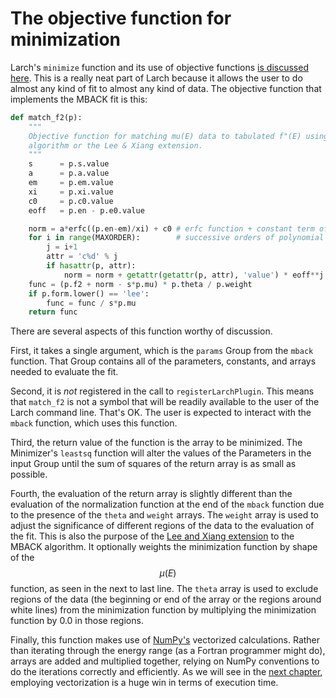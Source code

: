 # The objective function for minimization #

Larch's `minimize` function and its use of objective functions
[is discussed here](http://xraypy.github.io/xraylarch/fitting/minimize.html).
This is a really neat part of Larch because it allows the user to do
almost any kind of fit to almost any kind of data.  The objective
function that implements the MBACK fit is this:

```python
def match_f2(p):
    """
    Objective function for matching mu(E) data to tabulated f"(E) using the MBACK
    algorithm or the Lee & Xiang extension.
    """
    s      = p.s.value
    a      = p.a.value
    em     = p.em.value
    xi     = p.xi.value
    c0     = p.c0.value
    eoff   = p.en - p.e0.value

    norm = a*erfc((p.en-em)/xi) + c0 # erfc function + constant term of polynomial
    for i in range(MAXORDER):        # successive orders of polynomial
        j = i+1
        attr = 'c%d' % j
        if hasattr(p, attr):
            norm = norm + getattr(getattr(p, attr), 'value') * eoff**j
    func = (p.f2 + norm - s*p.mu) * p.theta / p.weight
    if p.form.lower() == 'lee':
        func = func / s*p.mu
    return func
```

There are several aspects of this function worthy of discussion.

First, it takes a single argument, which is the `params` Group from
the `mback` function.  That Group contains all of the parameters,
constants, and arrays needed to evaluate the fit.

Second, it is *not* registered in the call to `registerLarchPlugin`.
This means that `match_f2` is not a symbol that will be readily
available to the user of the Larch command line.  That's OK.  The user
is expected to interact with the `mback` function, which uses this
function.

Third, the return value of the function is the array to be minimized.
The Minimizer's `leastsq` function will alter the values of the
Parameters in the input Group until the sum of squares of the return
array is as small as possible.

Fourth, the evaluation of the return array is slightly different than
the evaluation of the normalization function at the end of the `mback`
function due to the presence of the `theta` and `weight` arrays.  The
`weight` array is used to adjust the significance of different regions
of the data to the evaluation of the fit.  This is also the purpose of
the
[Lee and Xiang extension](http://dx.doi.org/10.1088/0004-637X/702/2/970)
to the MBACK algorithm.  It optionally weights the minimization
function by shape of the $$\mu(E)$$ function, as seen in the next to
last line.  The `theta` array is used to exclude regions of the data
(the beginning or end of the array or the regions around white lines)
from the minimization function by multiplying the minimization
function by 0.0 in those regions.

Finally, this function makes use of [NumPy's](http://www.numpy.org)
vectorized calculations.  Rather than iterating through the energy
range (as a Fortran programmer might do), arrays are added and
multiplied together, relying on NumPy conventions to do the iterations
correctly and efficiently.  As we will see in the
[next chapter](../diffkk/README.md), employing vectorization is a huge
win in terms of execution time.
